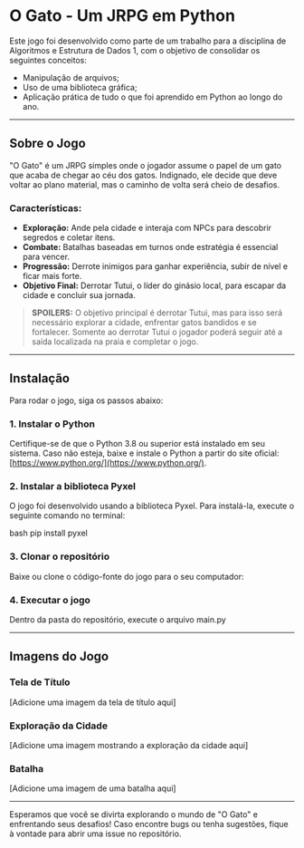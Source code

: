 # O Gato - Um JRPG em Python

Este jogo foi desenvolvido como parte de um trabalho para a disciplina de Algoritmos e Estrutura de Dados 1, com o objetivo de consolidar os seguintes conceitos:

- Manipulação de arquivos;
- Uso de uma biblioteca gráfica;
- Aplicação prática de tudo o que foi aprendido em Python ao longo do ano.

---

## Sobre o Jogo

"O Gato" é um JRPG simples onde o jogador assume o papel de um gato que acaba de chegar ao céu dos gatos. Indignado, ele decide que deve voltar ao plano material, mas o caminho de volta será cheio de desafios.

### Características:
- **Exploração:** Ande pela cidade e interaja com NPCs para descobrir segredos e coletar itens.
- **Combate:** Batalhas baseadas em turnos onde estratégia é essencial para vencer.
- **Progressão:** Derrote inimigos para ganhar experiência, subir de nível e ficar mais forte.
- **Objetivo Final:** Derrotar Tutui, o líder do ginásio local, para escapar da cidade e concluir sua jornada.

> **SPOILERS:** O objetivo principal é derrotar Tutui, mas para isso será necessário explorar a cidade, enfrentar gatos bandidos e se fortalecer. Somente ao derrotar Tutui o jogador poderá seguir até a saída localizada na praia e completar o jogo.

---

## Instalação

Para rodar o jogo, siga os passos abaixo:

### 1. Instalar o Python
Certifique-se de que o Python 3.8 ou superior está instalado em seu sistema. Caso não esteja, baixe e instale o Python a partir do site oficial: [https://www.python.org/](https://www.python.org/).

### 2. Instalar a biblioteca Pyxel
O jogo foi desenvolvido usando a biblioteca Pyxel. Para instalá-la, execute o seguinte comando no terminal:

bash
pip install pyxel


### 3. Clonar o repositório
Baixe ou clone o código-fonte do jogo para o seu computador:

### 4. Executar o jogo
Dentro da pasta do repositório, execute o arquivo main.py

---

## Imagens do Jogo

### Tela de Título
[Adicione uma imagem da tela de título aqui]

### Exploração da Cidade
[Adicione uma imagem mostrando a exploração da cidade aqui]

### Batalha
[Adicione uma imagem de uma batalha aqui]

---

Esperamos que você se divirta explorando o mundo de "O Gato" e enfrentando seus desafios! Caso encontre bugs ou tenha sugestões, fique à vontade para abrir uma issue no repositório.
